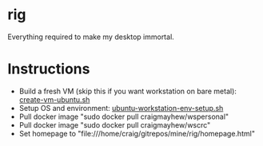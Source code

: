 # rig
Everything required to make my desktop immortal.

# Instructions
 - Build a fresh VM (skip this if you want workstation on bare metal): [create-vm-ubuntu.sh](https://github.com/craigmayhew/rig/blob/master/create-vm-ubuntu.sh)
 - Setup OS and environment: [ubuntu-workstation-env-setup.sh](https://github.com/craigmayhew/rig/blob/master/ubuntu-workstation-env-setup.sh)
 - Pull docker image "sudo docker pull craigmayhew/wspersonal"
 - Pull docker image "sudo docker pull craigmayhew/wscrc"
 - Set homepage to "file:///home/craig/gitrepos/mine/rig/homepage.html"
